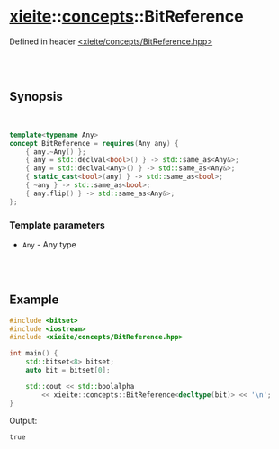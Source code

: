 # [xieite](../xieite.md)::[concepts](../concepts.md)::BitReference
Defined in header [<xieite/concepts/BitReference.hpp>](../../include/xieite/concepts/BitReference.hpp)

<br/><br/>

## Synopsis

<br/>

```cpp
template<typename Any>
concept BitReference = requires(Any any) {
	{ any.~Any() };
	{ any = std::declval<bool>() } -> std::same_as<Any&>;
	{ any = std::declval<Any>() } -> std::same_as<Any&>;
	{ static_cast<bool>(any) } -> std::same_as<bool>;
	{ ~any } -> std::same_as<bool>;
	{ any.flip() } -> std::same_as<Any&>;
};
```
### Template parameters
- `Any` - Any type

<br/><br/>

## Example
```cpp
#include <bitset>
#include <iostream>
#include <xieite/concepts/BitReference.hpp>

int main() {
	std::bitset<8> bitset;
	auto bit = bitset[0];

	std::cout << std::boolalpha
		<< xieite::concepts::BitReference<decltype(bit)> << '\n';
}
```
Output:
```
true
```

